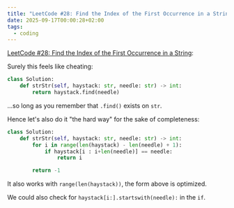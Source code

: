 ```yaml
---
title: "LeetCode #28: Find the Index of the First Occurrence in a String"
date: 2025-09-17T00:00:28+02:00
tags:
  - coding
---
```


[LeetCode #28: Find the Index of the First Occurrence in a String](https://leetcode.com/problems/find-the-index-of-the-first-occurrence-in-a-string/):

Surely this feels like cheating:

```python
class Solution:
    def strStr(self, haystack: str, needle: str) -> int:
        return haystack.find(needle)
```

...so long as you remember that `.find()` exists on `str`.

Hence let's also do it "the hard way" for the sake of completeness:

```python
class Solution:
    def strStr(self, haystack: str, needle: str) -> int:
        for i in range(len(haystack) - len(needle) + 1):
            if haystack[i : i+len(needle)] == needle:
                return i

        return -1
```

It also works with `range(len(haystack))`, the form above is optimized.

We could also check for `haystack[i:].startswith(needle):` in the `if`.
